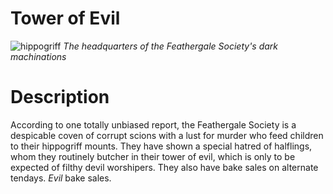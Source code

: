 <!-- TITLE: Feathergale Society -->
<!-- SUBTITLE: A quick summary of Feathergale Society -->

# Tower of Evil
![hippogriff](https://i.imgur.com/gYG7KC3.jpg)
*The headquarters of the Feathergale Society's dark machinations*
# Description
According to one totally unbiased report, the Feathergale Society is a despicable coven of corrupt scions with a lust for murder who feed children to their hippogriff mounts. They have shown a special hatred of halflings, whom they routinely butcher in their tower of evil, which is only to be expected of filthy devil worshipers. They also have bake sales on alternate tendays. *Evil* bake sales.